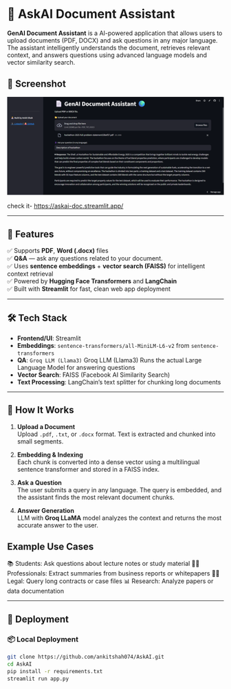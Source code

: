 # 🧠 AskAI Document Assistant

**GenAI Document Assistant** is a AI-powered application that allows users to upload documents (PDF, DOCX) and ask questions in any major language. The assistant intelligently understands the document, retrieves relevant context, and answers questions using advanced language models and vector similarity search.

## 📸 Screenshot

![App Screenshot](https://github.com/ankitshah074/AskAI/blob/main/AskAI.png)

check it- https://askai-doc.streamlit.app/

---

## 🌟 Features

✅ Supports **PDF**, **Word (.docx)** files  
✅ **Q&A** — ask any questions related to your document.  
✅ Uses **sentence embeddings** + **vector search (FAISS)** for intelligent context retrieval  
✅ Powered by **Hugging Face Transformers** and **LangChain**  
✅ Built with **Streamlit** for fast, clean web app deployment  

---

## 🛠️ Tech Stack

- **Frontend/UI**: Streamlit  
- **Embeddings**: `sentence-transformers/all-MiniLM-L6-v2` from `sentence-transformers`  
- **QA**: `Groq LLM (Llama3)` Groq LLM (Llama3)	Runs the actual Large Language Model for answering questions  
- **Vector Search**: FAISS (Facebook AI Similarity Search)  
- **Text Processing**: LangChain’s text splitter for chunking long documents  

---

## 🧠 How It Works

1. **Upload a Document**  
   Upload `.pdf`, `.txt`, or `.docx` format. Text is extracted and chunked into small segments.

2. **Embedding & Indexing**  
   Each chunk is converted into a dense vector using a multilingual sentence transformer and stored in a FAISS index.

3. **Ask a Question**  
   The user submits a query in any language. The query is embedded, and the assistant finds the most relevant document chunks.

4. **Answer Generation**  
   LLM with **Groq LLaMA**  model analyzes the context and returns the most accurate answer to the user.

## Example Use Cases
📚 Students: Ask questions about lecture notes or study material
🧑‍💼 Professionals: Extract summaries from business reports or whitepapers
👨‍⚖️ Legal: Query long contracts or case files
📊 Research: Analyze papers or data documentation


---

## 🚀 Deployment

### 📦 Local Deployment

```bash
git clone https://github.com/ankitshah074/AskAI.git
cd AskAI
pip install -r requirements.txt
streamlit run app.py
